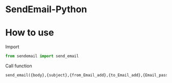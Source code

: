 # SendEmail-Python

# How to use

Import
```Python
from sendemail import send_email
```

Call function
```Python
send_email({body},{subject},{from_Email_add},{to_Email_add},{Email_password},{smtp_add},{port})
```
